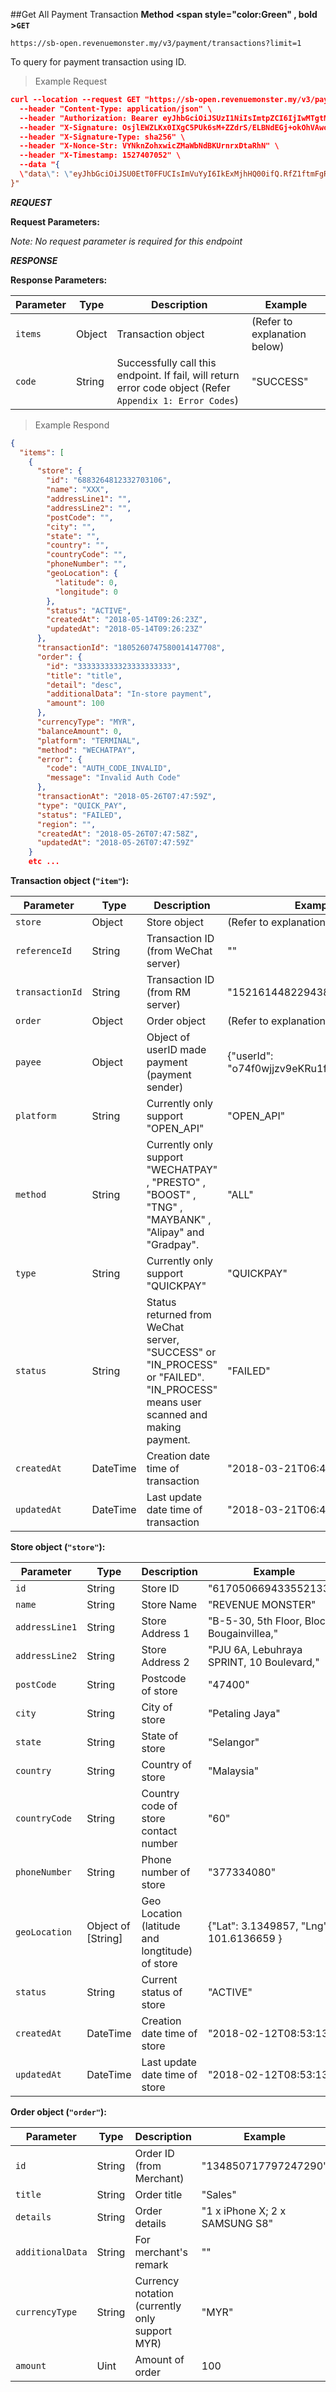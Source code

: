 ##Get All Payment Transaction
**Method <span style="color:Green" , bold >`GET`</span>**

`https://sb-open.revenuemonster.my/v3/payment/transactions?limit=1`

To query for payment transaction using ID.

> Example Request

```json
curl --location --request GET "https://sb-open.revenuemonster.my/v3/payment/transactions" \
  --header "Content-Type: application/json" \
  --header "Authorization: Bearer eyJhbGciOiJSUzI1NiIsImtpZCI6IjIwMTgtMDMtMTMiLCJ0eXAiOiJKV1QifQ.eyJhdWQiOlsiKiJdLCJleHAiOjE1MjE2MjkyNTYsImlhdCI6MTUyMTYyMjA1NywiaXNzIjoiaHR0cHM6Ly9zYi1vYXV0aC5yZXZlbnVlbW9uc3Rlci5teSIsImp0aSI6IkVod0tFRTlCZFhSb1FXTmpaWE56Vkc5clpXNFF5cmYza3EzTDY4QnoiLCJuYmYiOjE1MjE2MjIwNTcsInN1YiI6IkVoUUtDRTFsY21Ob1lXNTBFSlhWemQzd3JhcVRPUklRQ2dSVmMyVnlFSXlKcUl6dnlNUFZjUSJ9.dJknY9MZHLNrKx1p7gZxS0_oA3uXLWplDU1r1dpwxIbmdB6yw4tQBTXKlWArDfKLlBDn6v22_gT5Px7sdCMj7e5M9eRoJoMnoPnslgYpmJJ5kjqAbKU7dUxKb1OzFLrvmtSK9r-FRLVtMFHioWYpwgSvSPBgZ6lAYkUyDzH7aKadFYtQcBuJR0hlq2CXtP0mzbHOeu2q6giONf3E5-XqS8lLRtuHPAbJ7_YFwo0Oe2zc6h05IOocmx_NvBVPfDBnuygTU063h70Q987MYeGDV_Os4N6N_I4b-GoHprEPtmntB1RJPrFrY28hvvoUfDHXHZVXT1GlrsozrkWV4EjbTw" \
  --header "X-Signature: OsjlEWZLKx0IXgC5PUk6sM+ZZdrS/ELBNdEGj+okOhVAwo/i+GK91CwEmIbLko+p0Vbs8Ph+iBQG/3DyS7kHug==" \
  --header "X-Signature-Type: sha256" \
  --header "X-Nonce-Str: VYNknZohxwicZMaWbNdBKUrnrxDtaRhN" \
  --header "X-Timestamp: 1527407052" \
  --data "{
  \"data\": \"eyJhbGciOiJSU0EtT0FFUCIsImVuYyI6IkExMjhHQ00ifQ.RfZ1ftmFgRj0ptCK4EbBrY5ysnvvW5NNOq9bJ8-LXM1bY4805rDjFQnyXBc_edpzL-o-c1H3xQG4A1b2uCqrQVBUZ5ohr9fa0ZzHY4DuiHuceadhBhpVN5z3TPpE_pFPO7xleJOIvPswwi-_btiUAU64fNL-q8a6UCANuOtvQDvvoAv7fo7snS1eA2XkrVjSfgIsk9uMd5T6HoWagBZzJCjlzgOpf4jVl2Se5DOthvCs-t21Yla9uQdkAZASAA7fUHnkCeHXaF9Psr_tZ0j_g9LL51XGTz0wg_4Lv9ldEecSsZkWD2JsUzkujYJoHj_qu3cZGamx2YgngWe03q639g.tGaA9osvbYYGc5_G.sn2J5NUwaK-yD2RcvGe3IWOeLjjnvBk.jZvdmjli2NwNK13Z3H8iYQ\"
}"
```

**_REQUEST_**

<strong>Request Parameters:</strong>

_Note: No request parameter is required for this endpoint_

**_RESPONSE_**

<strong>Response Parameters:</strong>

| Parameter          | Type   | Description                                                                                               | Example                      |
| ------------------ | ------ | --------------------------------------------------------------------------------------------------------- | ---------------------------- |
| <code>items</code> | Object | Transaction object                                                                                        | (Refer to explanation below) |
| <code>code</code>  | String | Successfully call this endpoint. If fail, will return error code object (Refer `Appendix 1: Error Codes`) | "SUCCESS"                    |

> Example Respond

```json
{
  "items": [
    {
      "store": {
        "id": "6883264812332703106",
        "name": "XXX",
        "addressLine1": "",
        "addressLine2": "",
        "postCode": "",
        "city": "",
        "state": "",
        "country": "",
        "countryCode": "",
        "phoneNumber": "",
        "geoLocation": {
          "latitude": 0,
          "longitude": 0
        },
        "status": "ACTIVE",
        "createdAt": "2018-05-14T09:26:23Z",
        "updatedAt": "2018-05-14T09:26:23Z"
      },
      "transactionId": "1805260747580014147708",
      "order": {
        "id": "333333333323333333333",
        "title": "title",
        "detail": "desc",
        "additionalData": "In-store payment",
        "amount": 100
      },
      "currencyType": "MYR",
      "balanceAmount": 0,
      "platform": "TERMINAL",
      "method": "WECHATPAY",
      "error": {
        "code": "AUTH_CODE_INVALID",
        "message": "Invalid Auth Code"
      },
      "transactionAt": "2018-05-26T07:47:59Z",
      "type": "QUICK_PAY",
      "status": "FAILED",
      "region": "",
      "createdAt": "2018-05-26T07:47:58Z",
      "updatedAt": "2018-05-26T07:47:59Z"
    }
    etc ...
```

<strong>Transaction object (`"item"`):</strong>

| Parameter                  | Type     | Description                                                                                                                    | Example                                    |
| -------------------------- | -------- | ------------------------------------------------------------------------------------------------------------------------------ | ------------------------------------------ |
| <code>store</code>         | Object   | Store object                                                                                                                   | (Refer to explanation below)               |
| <code>referenceId</code>   | String   | Transaction ID (from WeChat server)                                                                                            | ""                                         |
| <code>transactionId</code> | String   | Transaction ID (from RM server)                                                                                                | "152161448229438994"                       |
| <code>order</code>         | Object   | Order object                                                                                                                   | (Refer to explanation below)               |
| <code>payee</code>         | Object   | Object of userID made payment (payment sender)                                                                                 | {"userId": "o74f0wjjzv9eKRu1fccrZswVFnOQ"} |
| <code>platform</code>      | String   | Currently only support "OPEN_API"                                                                                              | "OPEN_API"                                 |
| <code>method</code>        | String   | Currently only support "WECHATPAY" , "PRESTO" , "BOOST" , "TNG" , "MAYBANK" , "Alipay" and "Gradpay".                          | "ALL"                                      |
| <code>type</code>          | String   | Currently only support "QUICKPAY"                                                                                              | "QUICKPAY"                                 |
| <code>status</code>        | String   | Status returned from WeChat server, "SUCCESS" or "IN_PROCESS" or "FAILED". "IN_PROCESS" means user scanned and making payment. | "FAILED"                                   |
| <code>createdAt</code>     | DateTime | Creation date time of transaction                                                                                              | "2018-03-21T06:41:22Z"                     |
| <code>updatedAt</code>     | DateTime | Last update date time of transaction                                                                                           | "2018-03-21T06:41:22Z"                     |

<strong>Store object (`"store"`):</strong>

| Parameter                 | Type               | Description                                     | Example                                   |
| ------------------------- | ------------------ | ----------------------------------------------- | ----------------------------------------- |
| <code>id</code>           | String             | Store ID                                        | "6170506694335521334"                     |
| <code>name</code>         | String             | Store Name                                      | "REVENUE MONSTER"                         |
| <code>addressLine1</code> | String             | Store Address 1                                 | "B-5-30, 5th Floor, Block Bougainvillea," |
| <code>addressLine2</code> | String             | Store Address 2                                 | "PJU 6A, Lebuhraya SPRINT, 10 Boulevard," |
| <code>postCode</code>     | String             | Postcode of store                               | "47400"                                   |
| <code>city</code>         | String             | City of store                                   | "Petaling Jaya"                           |
| <code>state</code>        | String             | State of store                                  | "Selangor"                                |
| <code>country</code>      | String             | Country of store                                | "Malaysia"                                |
| <code>countryCode</code>  | String             | Country code of store contact number            | "60"                                      |
| <code>phoneNumber</code>  | String             | Phone number of store                           | "377334080"                               |
| <code>geoLocation</code>  | Object of [String] | Geo Location (latitude and longtitude) of store | {"Lat": 3.1349857, "Lng": 101.6136659 }   |
| <code>status</code>       | String             | Current status of store                         | "ACTIVE"                                  |
| <code>createdAt</code>    | DateTime           | Creation date time of store                     | "2018-02-12T08:53:13Z"                    |
| <code>updatedAt</code>    | DateTime           | Last update date time of store                  | "2018-02-12T08:53:13Z"                    |

<strong>Order object (`"order"`):</strong>

| Parameter                   | Type   | Description                                    | Example                        |
| --------------------------- | ------ | ---------------------------------------------- | ------------------------------ |
| <code>id</code>             | String | Order ID (from Merchant)                       | "134850717797247290"           |
| <code>title</code>          | String | Order title                                    | "Sales"                        |
| <code>details</code>        | String | Order details                                  | "1 x iPhone X; 2 x SAMSUNG S8" |
| <code>additionalData</code> | String | For merchant's remark                          | ""                             |
| <code>currencyType</code>   | String | Currency notation (currently only support MYR) | "MYR"                          |
| <code>amount</code>         | Uint   | Amount of order                                | 100                            |
